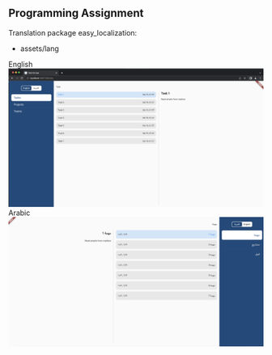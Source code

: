 ## Programming Assignment

Translation package easy_localization:
- assets/lang

English
![english](en.png)
Arabic
![arabic](ar.png)

